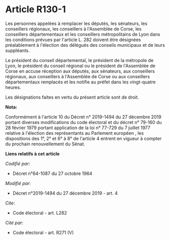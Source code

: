# Article R130-1

Les personnes appelées à remplacer les députés, les sénateurs, les conseillers régionaux, les conseillers à l'Assemblée de
Corse, les conseillers départementaux et les conseillers métropolitains de Lyon dans les conditions prévues par l'article L.
282 doivent être désignées préalablement à l'élection des délégués des conseils municipaux et de leurs suppléants.

Le président du conseil départemental, le président de la métropole de Lyon, le président du conseil régional ou le président
de l'Assemblée de Corse en accuse réception aux députés, aux sénateurs, aux conseillers régionaux, aux conseillers à
l'Assemblée de Corse ou aux conseillers départementaux remplacés et les notifie au préfet dans les vingt-quatre heures.

Les désignations faites en vertu du présent article sont de droit.

**Nota:**

Conformément à l'article 10 du Décret n° 2019-1494 du 27 décembre 2019 portant diverses modifications du code électoral et du
décret n° 79-160 du 28 février 1979 portant application de la loi n° 77-729 du 7 juillet 1977 relative à l'élection des
représentants au Parlement européen , les dispositions des 1°, 2° et 6° à 8° de l'article 4 entrent en vigueur à compter du
prochain renouvellement du Sénat.

**Liens relatifs à cet article**

_Codifié par_:

  - Décret n°64-1087 du 27 octobre 1964

_Modifié par_:

  - Décret n°2019-1494 du 27 décembre 2019 - art. 4

_Cite_:

  - Code électoral - art. L282

_Cité par_:

  - Code électoral - art. R271 (V)
